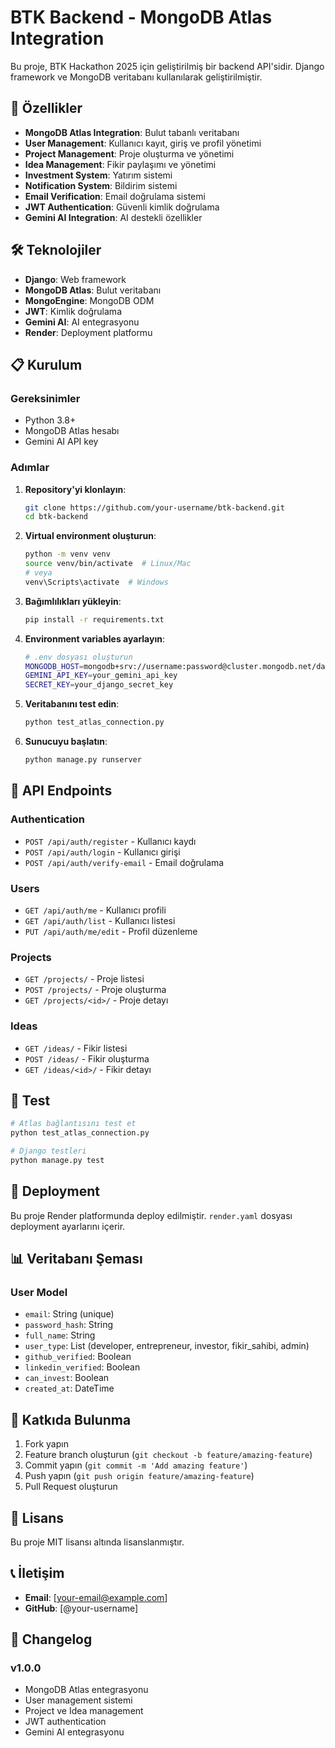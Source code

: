 # BTK Backend - MongoDB Atlas Integration

Bu proje, BTK Hackathon 2025 için geliştirilmiş bir backend API'sidir. Django framework ve MongoDB veritabanı kullanılarak geliştirilmiştir.

## 🚀 Özellikler

- **MongoDB Atlas Integration**: Bulut tabanlı veritabanı
- **User Management**: Kullanıcı kayıt, giriş ve profil yönetimi
- **Project Management**: Proje oluşturma ve yönetimi
- **Idea Management**: Fikir paylaşımı ve yönetimi
- **Investment System**: Yatırım sistemi
- **Notification System**: Bildirim sistemi
- **Email Verification**: Email doğrulama sistemi
- **JWT Authentication**: Güvenli kimlik doğrulama
- **Gemini AI Integration**: AI destekli özellikler

## 🛠️ Teknolojiler

- **Django**: Web framework
- **MongoDB Atlas**: Bulut veritabanı
- **MongoEngine**: MongoDB ODM
- **JWT**: Kimlik doğrulama
- **Gemini AI**: AI entegrasyonu
- **Render**: Deployment platformu

## 📋 Kurulum

### Gereksinimler

- Python 3.8+
- MongoDB Atlas hesabı
- Gemini AI API key

### Adımlar

1. **Repository'yi klonlayın**:
   ```bash
   git clone https://github.com/your-username/btk-backend.git
   cd btk-backend
   ```

2. **Virtual environment oluşturun**:
   ```bash
   python -m venv venv
   source venv/bin/activate  # Linux/Mac
   # veya
   venv\Scripts\activate  # Windows
   ```

3. **Bağımlılıkları yükleyin**:
   ```bash
   pip install -r requirements.txt
   ```

4. **Environment variables ayarlayın**:
   ```bash
   # .env dosyası oluşturun
   MONGODB_HOST=mongodb+srv://username:password@cluster.mongodb.net/database
   GEMINI_API_KEY=your_gemini_api_key
   SECRET_KEY=your_django_secret_key
   ```

5. **Veritabanını test edin**:
   ```bash
   python test_atlas_connection.py
   ```

6. **Sunucuyu başlatın**:
   ```bash
   python manage.py runserver
   ```

## 🔧 API Endpoints

### Authentication
- `POST /api/auth/register` - Kullanıcı kaydı
- `POST /api/auth/login` - Kullanıcı girişi
- `POST /api/auth/verify-email` - Email doğrulama

### Users
- `GET /api/auth/me` - Kullanıcı profili
- `GET /api/auth/list` - Kullanıcı listesi
- `PUT /api/auth/me/edit` - Profil düzenleme

### Projects
- `GET /projects/` - Proje listesi
- `POST /projects/` - Proje oluşturma
- `GET /projects/<id>/` - Proje detayı

### Ideas
- `GET /ideas/` - Fikir listesi
- `POST /ideas/` - Fikir oluşturma
- `GET /ideas/<id>/` - Fikir detayı

## 🧪 Test

```bash
# Atlas bağlantısını test et
python test_atlas_connection.py

# Django testleri
python manage.py test
```

## 🚀 Deployment

Bu proje Render platformunda deploy edilmiştir. `render.yaml` dosyası deployment ayarlarını içerir.

## 📊 Veritabanı Şeması

### User Model
- `email`: String (unique)
- `password_hash`: String
- `full_name`: String
- `user_type`: List (developer, entrepreneur, investor, fikir_sahibi, admin)
- `github_verified`: Boolean
- `linkedin_verified`: Boolean
- `can_invest`: Boolean
- `created_at`: DateTime

## 🤝 Katkıda Bulunma

1. Fork yapın
2. Feature branch oluşturun (`git checkout -b feature/amazing-feature`)
3. Commit yapın (`git commit -m 'Add amazing feature'`)
4. Push yapın (`git push origin feature/amazing-feature`)
5. Pull Request oluşturun

## 📝 Lisans

Bu proje MIT lisansı altında lisanslanmıştır.

## 📞 İletişim

- **Email**: [your-email@example.com]
- **GitHub**: [@your-username]

## 🔄 Changelog

### v1.0.0
- MongoDB Atlas entegrasyonu
- User management sistemi
- Project ve Idea management
- JWT authentication
- Gemini AI entegrasyonu 